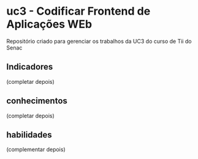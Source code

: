 # uc3 - Codificar Frontend de Aplicações WEb
Repositório criado para gerenciar os trabalhos da UC3 do curso de Tii do Senac

## Indicadores
(completar depois)

## conhecimentos
(completar depois)

## habilidades
(complementar depois)